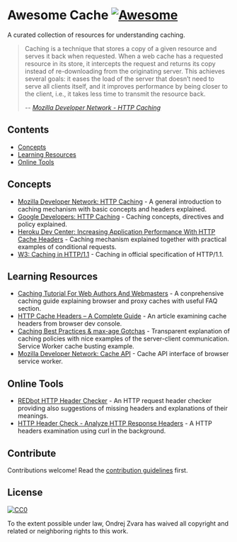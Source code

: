 # Awesome Cache [![Awesome](https://cdn.rawgit.com/sindresorhus/awesome/d7305f38d29fed78fa85652e3a63e154dd8e8829/media/badge.svg)](https://github.com/sindresorhus/awesome)

A curated collection of resources for understanding caching.

>Caching is a technique that stores a copy of a given resource and serves it back when requested. When a web cache has a requested resource in its store, it intercepts the request and returns its copy instead of re-downloading from the originating server. This achieves several goals: it eases the load of the server that doesn’t need to serve all clients itself, and it improves performance by being closer to the client, i.e., it takes less time to transmit the resource back.
>
> -- <cite>[Mozilla Developer Network - HTTP Caching](https://developer.mozilla.org/en-US/docs/Web/HTTP/Caching)</cite> 


## Contents

- [Concepts](#concepts)
- [Learning Resources](#learning-resources)
- [Online Tools](#online-tools)


## Concepts

<!--About this section. Optional. Keep this short and focus on the list.-->

- [Mozilla Developer Network: HTTP Caching](https://developer.mozilla.org/en-US/docs/Web/HTTP/Caching) - A general introduction to caching mechanism with basic concepts and headers explained.
- [Google Developers: HTTP Caching](https://developers.google.com/web/fundamentals/performance/optimizing-content-efficiency/http-caching) - Caching concepts, directives and policy explained.
- [Heroku Dev Center: Increasing Application Performance With HTTP Cache Headers](https://devcenter.heroku.com/articles/increasing-application-performance-with-http-cache-headers) - Caching mechanism explained together with practical examples of conditional requests.
- [W3: Caching in HTTP/1.1](https://www.w3.org/Protocols/rfc2616/rfc2616-sec13.html) - Caching in official specification of HTTP/1.1.


## Learning Resources

- [Caching Tutorial For Web Authors And Webmasters](https://www.mnot.net/cache_docs/) - A conprehensive caching guide explaining browser and proxy caches with useful FAQ  section.
- [HTTP Cache Headers – A Complete Guide](https://www.keycdn.com/blog/http-cache-headers/) - An article examining cache headers from browser dev console.
- [Caching Best Practices & max-age Gotchas](https://jakearchibald.com/2016/caching-best-practices/) - Transparent explanation of caching policies with nice examples of the server-client communication. Service Worker cache busting example.
- [Mozilla Developer Network: Cache API](https://developer.mozilla.org/en-US/docs/Web/API/Cache) - Cache API interface of browser service worker. 


## Online Tools

- [REDbot HTTP Header Checker](https://redbot.org/) - An HTTP request header checker providing also suggestions of missing headers and explanations of their meanings.
- [HTTP Header Check - Analyze HTTP Response Headers](https://tools.keycdn.com/curl) - A HTTP headers examination using curl in the background. 


## Contribute

Contributions welcome! Read the [contribution guidelines](contributing.md) first.


## License

[![CC0](http://mirrors.creativecommons.org/presskit/buttons/88x31/svg/cc-zero.svg)](http://creativecommons.org/publicdomain/zero/1.0)

To the extent possible under law, Ondrej Zvara has waived all copyright and
related or neighboring rights to this work.
